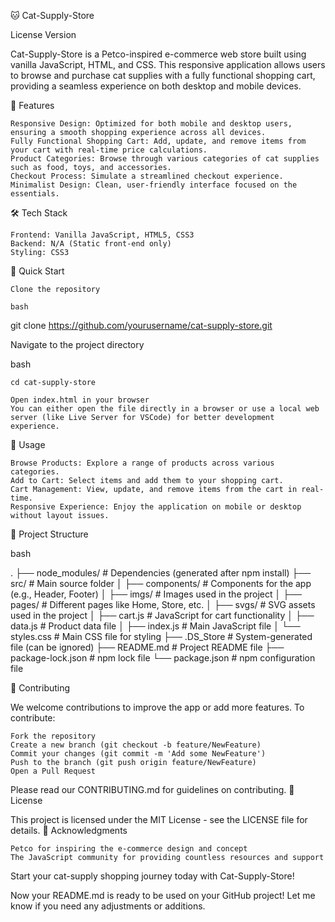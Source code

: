 🐱 Cat-Supply-Store

License Version

Cat-Supply-Store is a Petco-inspired e-commerce web store built using vanilla JavaScript, HTML, and CSS. This responsive application allows users to browse and purchase cat supplies with a fully functional shopping cart, providing a seamless experience on both desktop and mobile devices.

🚀 Features

    Responsive Design: Optimized for both mobile and desktop users, ensuring a smooth shopping experience across all devices.
    Fully Functional Shopping Cart: Add, update, and remove items from your cart with real-time price calculations.
    Product Categories: Browse through various categories of cat supplies such as food, toys, and accessories.
    Checkout Process: Simulate a streamlined checkout experience.
    Minimalist Design: Clean, user-friendly interface focused on the essentials.

🛠 Tech Stack

    Frontend: Vanilla JavaScript, HTML5, CSS3
    Backend: N/A (Static front-end only)
    Styling: CSS3

🚀 Quick Start

    Clone the repository

    bash

git clone https://github.com/yourusername/cat-supply-store.git

Navigate to the project directory

bash

    cd cat-supply-store

    Open index.html in your browser
    You can either open the file directly in a browser or use a local web server (like Live Server for VSCode) for better development experience.

🎯 Usage

    Browse Products: Explore a range of products across various categories.
    Add to Cart: Select items and add them to your shopping cart.
    Cart Management: View, update, and remove items from the cart in real-time.
    Responsive Experience: Enjoy the application on mobile or desktop without layout issues.

📂 Project Structure

bash

.
├── node_modules/              # Dependencies (generated after npm install)
├── src/                       # Main source folder
│   ├── components/            # Components for the app (e.g., Header, Footer)
│   ├── imgs/                  # Images used in the project
│   ├── pages/                 # Different pages like Home, Store, etc.
│   ├── svgs/                  # SVG assets used in the project
│   ├── cart.js                # JavaScript for cart functionality
│   ├── data.js                # Product data file
│   ├── index.js               # Main JavaScript file
│   └── styles.css             # Main CSS file for styling
├── .DS_Store                  # System-generated file (can be ignored)
├── README.md                  # Project README file
├── package-lock.json          # npm lock file
└── package.json               # npm configuration file

🤝 Contributing

We welcome contributions to improve the app or add more features. To contribute:

    Fork the repository
    Create a new branch (git checkout -b feature/NewFeature)
    Commit your changes (git commit -m 'Add some NewFeature')
    Push to the branch (git push origin feature/NewFeature)
    Open a Pull Request

Please read our CONTRIBUTING.md for guidelines on contributing.
📄 License

This project is licensed under the MIT License - see the LICENSE file for details.
🙏 Acknowledgments

    Petco for inspiring the e-commerce design and concept
    The JavaScript community for providing countless resources and support

Start your cat-supply shopping journey today with Cat-Supply-Store!

Now your README.md is ready to be used on your GitHub project! Let me know if you need any adjustments or additions.
